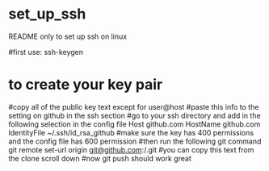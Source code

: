 # set_up_ssh
README only to set up ssh on linux


#first use:
ssh-keygen
# to create your key pair
#copy all of the public key text except for user@host
#paste this info to the setting on github in the ssh section
#go to your ssh directory and add in the following selection in the config file
Host github.com
 HostName github.com
 IdentityFile ~/.ssh/id_rsa_github
#make sure the key has 400 permissions and the config file has 600 permission
#then run the following git command
git remote set-url origin git@github.com:<Username>/<Project>.git
#you can copy this text from the clone scroll down
#now git push should work great

